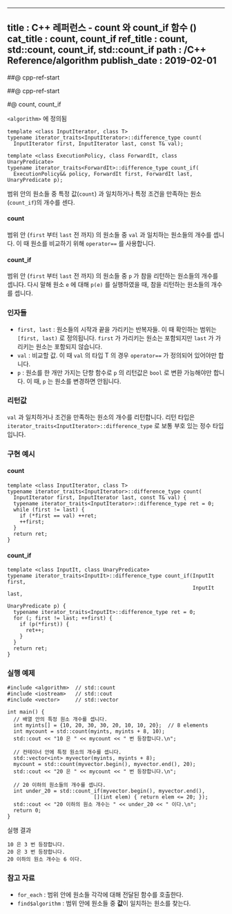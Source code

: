 ----------------
title : C++ 레퍼런스 - count 와 count_if 함수 (<algorithm>)
cat_title : count, count_if
ref_title : count, std::count, count_if, std::count_if
path : /C++ Reference/algorithm
publish_date : 2019-02-01
----------------

##@ cpp-ref-start

##@ cpp-ref-start

#@ count, count_if

`<algorithm>` 에 정의됨

```cpp-formatted
template <class InputIterator, class T>
typename iterator_traits<InputIterator>::difference_type count(
  InputIterator first, InputIterator last, const T& val);

template <class ExecutionPolicy, class ForwardIt, class UnaryPredicate>
typename iterator_traits<ForwardIt>::difference_type count_if(
  ExecutionPolicy&& policy, ForwardIt first, ForwardIt last, UnaryPredicate p);
```

범위 안의 원소들 중 특정 값(`count`) 과 일치하거나 특정 조건을 만족하는 원소(`count_if`)의 개수를 센다.

#### count

범위 안 (`first` 부터 `last` 전 까지) 의 원소들 중 `val` 과 일치하는 원소들의 개수를 셉니다. 이 때 원소를 비교하기 위해 `operator==` 를 사용합니다.

#### count_if

범위 안 (`first` 부터 `last` 전 까지) 의 원소들 중 `p` 가 참을 리턴하는 원소들의 개수를 셉니다. 다시 말해 원소 `e` 에 대해 `p(e)` 를 실행하였을 때, 참을 리턴하는 원소들의 개수를 셉니다.

### 인자들

* `first, last` : 원소들의 시작과 끝을 가리키는 반복자들. 이 때 확인하는 범위는 `[first, last)` 로 정의됩니다. `first` 가 가리키는 원소는 포함되지만 `last` 가 가리키는 원소는 포함되지 않습니다.
* `val` : 비교할 값. 이 때 `val` 의 타입 T 의 경우 `operator==` 가 정의되어 있어야만 합니다.
* `p` : 원소를 한 개만 가지는 단항 함수로 `p` 의 리턴값은 `bool` 로 변환 가능해야만 합니다. 이 때, `p` 는 원소를 변경하면 안됩니다.

### 리턴값

`val` 과 일치하거나 조건을 만족하는 원소의 개수를 리턴합니다. 리턴 타입은 `iterator_traits<InputIterator>::difference_type` 로 보통 부호 있는 정수 타입입니다.

### 구현 예시

#### count

```cpp-formatted
template <class InputIterator, class T>
typename iterator_traits<InputIterator>::difference_type count(
  InputIterator first, InputIterator last, const T& val) {
  typename iterator_traits<InputIterator>::difference_type ret = 0;
  while (first != last) {
    if (*first == val) ++ret;
    ++first;
  }
  return ret;
}
```

#### count_if

```cpp-formatted
template <class InputIt, class UnaryPredicate>
typename iterator_traits<InputIt>::difference_type count_if(InputIt first,
                                                            InputIt last,
                                                            UnaryPredicate p) {
  typename iterator_traits<InputIt>::difference_type ret = 0;
  for (; first != last; ++first) {
    if (p(*first)) {
      ret++;
    }
  }
  return ret;
}
```

### 실행 예제

```cpp-formatted
#include <algorithm>  // std::count
#include <iostream>   // std::cout
#include <vector>     // std::vector

int main() {
  // 배열 안의 특정 원소 개수를 셉니다.
  int myints[] = {10, 20, 30, 30, 20, 10, 10, 20};  // 8 elements
  int mycount = std::count(myints, myints + 8, 10);
  std::cout << "10 은 " << mycount << " 번 등장합니다.\n";

  // 컨테이너 안에 특정 원소의 개수를 셉니다.
  std::vector<int> myvector(myints, myints + 8);
  mycount = std::count(myvector.begin(), myvector.end(), 20);
  std::cout << "20 은 " << mycount << " 번 등장합니다.\n";

  // 20 이하의 원소들의 개수를 셉니다.
  int under_20 = std::count_if(myvector.begin(), myvector.end(),
                            [](int elem) { return elem <= 20; });
  std::cout << "20 이하의 원소 개수는 " << under_20 << " 이다.\n";
  return 0;
}
```

실행 결과

```exec
10 은 3 번 등장합니다.
20 은 3 번 등장합니다.
20 이하의 원소 개수는 6 이다.
```

### 참고 자료

* `for_each` : 범위 안에 원소들 각각에 대해 전달된 함수를 호출한다.
* `find$algorithm` : 범위 안에 원소들 중 **값**이 일치하는 원소를 찾는다.